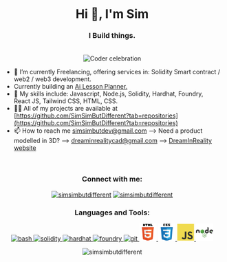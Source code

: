 <h1 align="center">Hi 👋, I'm Sim</h1>
<h3 align="center">I Build things.</h3>
<p align="center">
<br>
<img align="center" alt="Coder celebration" width="400" padding="4" src ="https://miro.medium.com/max/1400/0*C-cPP9D2MIyeexAT.gif">
</p>
<p align="center">
  
- 🔭 I’m currently Freelancing, offering services in: Solidity Smart contract / web2 / web3 development.
- Currently building an [Ai Lesson Planner.](https://ailessonplanner.xyz)
- 🌱 My skills include: Javascript, Node.js, Solidity, Hardhat, Foundry, React JS, Tailwind CSS, HTML, CSS.
- 👨‍💻 All of my projects are available at [https://github.com/SimSimButDifferent?tab=repositories](https://github.com/SimSimButDifferent?tab=repositories)
- 📫 How to reach me simsimbutdev@gmail.com --> Need a product modelled in 3D? --> dreaminrealitycad@gmail.com --> [DreamInReality website](https://dreaminreality.co.uk)
</p>
<br>
<h3 align="center">Connect with me:</h3>
<p align="center">
<a href="https://stackoverflow.com/users/simsimbutdifferent" target="blank"><img align="center" src="https://raw.githubusercontent.com/rahuldkjain/github-profile-readme-generator/master/src/images/icons/Social/stack-overflow.svg" alt="simsimbutdifferent" height="30" width="40" /></a>
<a href="https://twitter.com/Simsimbutdev" target="blank"><img align="center" src="https://encrypted-tbn0.gstatic.com/images?q=tbn:ANd9GcSdP33SmxPidSGGmB7qsvio3LxNG7VCiHrTnw&s" alt="simsimbutdifferent" height="30" width="40" /></a>
</p>
<h3 align="center">Languages and Tools:</h3>
<p align="center">
<a href="https://www.gnu.org/software/bash/" target="_blank" rel="noreferrer"> <img src="https://www.svgrepo.com/show/361365/terminal-bash.svg" alt="bash" width="40" height="40"/> </a>
<a href="https://soliditylang.org/" target="_blank" rel="noreferrer"> <img src="https://www.svgrepo.com/show/374088/solidity.svg" alt="solidity" width="40" height="40"/> </a>
<a href="https://hardhat.org/" target="_blank" rel="noreferrer"> <img src="https://encrypted-tbn0.gstatic.com/images?q=tbn:ANd9GcQwyO7mY19NidiJXP9ZpgJ4emkdE68gcBZZyA&s" alt="hardhat" width="50" height="40"/> </a>
<a href="https://book.getfoundry.sh/" target="_blank" rel="noreferrer"> <img src="https://avatars.githubusercontent.com/u/99892494?s=280&v=4" alt="foundry" width="40" height="40"/> </a>
<a href="https://git-scm.com/" target="_blank" rel="noreferrer"> <img src="https://www.vectorlogo.zone/logos/git-scm/git-scm-icon.svg" alt="git" width="40" height="40"/> </a>
<a href="https://www.w3.org/html/" target="_blank" rel="noreferrer"> <img src="https://raw.githubusercontent.com/devicons/devicon/master/icons/html5/html5-original-wordmark.svg" alt="html5" width="40" height="40"/> </a>
<a href="https://www.w3schools.com/css/" target="_blank" rel="noreferrer"> <img src="https://raw.githubusercontent.com/devicons/devicon/master/icons/css3/css3-original-wordmark.svg" alt="css3" width="40" height="40"/> </a>
<a href="https://developer.mozilla.org/en-US/docs/Web/JavaScript" target="_blank" rel="noreferrer"> <img src="https://raw.githubusercontent.com/devicons/devicon/master/icons/javascript/javascript-original.svg" alt="javascript" width="40" height="40"/> </a>
<a href="https://nodejs.org" target="_blank" rel="noreferrer"> <img src="https://raw.githubusercontent.com/devicons/devicon/master/icons/nodejs/nodejs-original-wordmark.svg" alt="nodejs" width="40" height="40"/> </a>
</p>
<p align="center"><img src="https://github-readme-streak-stats.herokuapp.com/?user=simsimbutdifferent&" alt="simsimbutdifferent" /></p>
